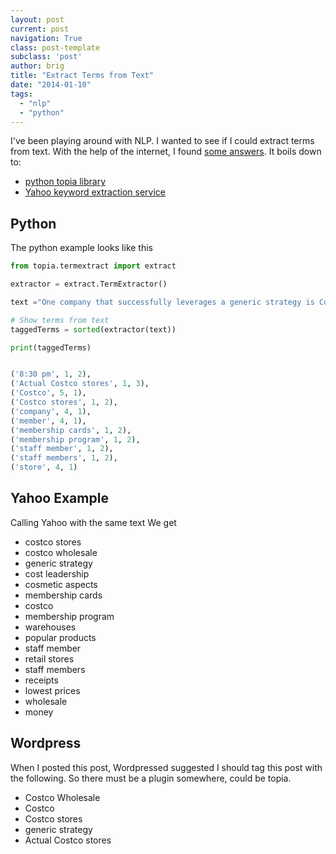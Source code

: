 ```yaml
---
layout: post
current: post
navigation: True
class: post-template
subclass: 'post'
author: brig
title: "Extract Terms from Text"
date: "2014-01-10"
tags: 
  - "nlp"
  - "python"
---
```


I've been playing around with NLP. I wanted to see if I could extract terms from text. With the help of the internet, I found [some answers](http://stackoverflow.com/questions/1575246/how-do-i-extract-keywords-used-in-text/1575345#1575345). It boils down to:

- [python topia library](https://pypi.python.org/pypi/topia.termextract/)
- [Yahoo keyword extraction service](http://developer.yahoo.com/search/content/V1/termExtraction.html) 

## Python

The python example looks like this

```python
from topia.termextract import extract

extractor = extract.TermExtractor()

text ="One company that successfully leverages a generic strategy is Costco Wholesale and that generic strategy is low-cost leadership. The company's mission is to provide popular products to customers at the lowest prices the market can offer. One way that Costco has been successful at this is by cutting expenses. Actual Costco stores are literally warehouses full of products. The company saves on many of the cosmetic aspects of typical retail stores. Additionally, most Costco stores are open 10 am to 8:30 pm during the week and closing earlier on the weekends. Less operating time saves money. Additionally, Costco operates on a membership program. This means that someone must be a member to enter the store and purchase the merchandise. One staff member stands at the entrance checking membership cards as members enter and other staff members stand at the exit matching receipts with purchases. This design allows the company to cut down on staffing costs by not needing as many employees wandering the large warehouses."

# Show terms from text 
taggedTerms = sorted(extractor(text))

print(taggedTerms)


('8:30 pm', 1, 2),
('Actual Costco stores', 1, 3),
('Costco', 5, 1),
('Costco stores', 1, 2),
('company', 4, 1),
('member', 4, 1),
('membership cards', 1, 2),
('membership program', 1, 2),
('staff member', 1, 2),
('staff members', 1, 2),
('store', 4, 1)
```

## Yahoo Example

Calling Yahoo with the same text We get

- costco stores
- costco wholesale
- generic strategy
- cost leadership
- cosmetic aspects
- membership cards
- costco
- membership program
- warehouses
- popular products
- staff member
- retail stores
- staff members
- receipts
- lowest prices
- wholesale
- money

## Wordpress

When I posted this post, Wordpressed suggested I should tag this post with the following. So there must be a plugin somewhere, could be topia.

- Costco Wholesale
- Costco
- Costco stores
- generic strategy
- Actual Costco stores
